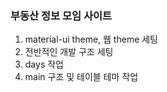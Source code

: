 ### 부동산 정보 모임 사이트

1. material-ui theme, 웹 theme 세팅
2. 전반적인 개발 구조 세팅
3. days 작업
4. main 구조 및 테이블 테마 작업